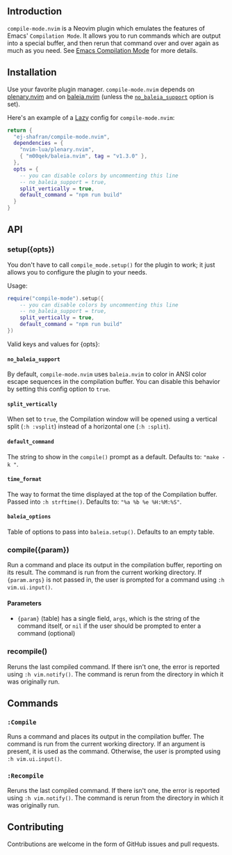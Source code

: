 ## Introduction

`compile-mode.nvim` is a Neovim plugin which emulates the features of Emacs' `Compilation Mode`. It allows you to run commands which are output into a special buffer, and then rerun that command over and over again as much as you need. See [Emacs Compilation Mode](https://www.gnu.org/software/emacs/manual/html_node/emacs/Compilation-Mode.html) for more details.

## Installation

Use your favorite plugin manager. `compile-mode.nvim` depends on [plenary.nvim](https://github.com/nvim-lua/plenary.nvim) and on [baleia.nvim](https://github.com/m00qek/baleia.nvim) (unless the [`no_baleia_support`](#no_baleia_support) option is set).

Here's an example of a [Lazy](https://github.com/folke/lazy.nvim) config for `compile-mode.nvim`:

```lua
return {
  "ej-shafran/compile-mode.nvim",
  dependencies = {
    "nvim-lua/plenary.nvim",
    { "m00qek/baleia.nvim", tag = "v1.3.0" },
  },
  opts = {
    -- you can disable colors by uncommenting this line
    -- no_baleia_support = true,
    split_vertically = true,
    default_command = "npm run build"
  }
}
```

## API

<!-- panvimdoc-ignore-start -->

### setup({opts})

<!-- panvimdoc-ignore-end -->
<!-- panvimdoc-include-comment
```vimdoc
compile_mode.setup({opts})	  				  *compile-mode.setup()*
```
-->

You don't have to call `compile_mode.setup()` for the plugin to work; it just allows you to configure the plugin to your needs.

Usage:

```lua
require("compile-mode").setup({
    -- you can disable colors by uncommenting this line
    -- no_baleia_support = true,
    split_vertically = true,
    default_command = "npm run build"
})
```

Valid keys and values for {opts}:

<!-- panvimdoc-ignore-start -->

#### `no_baleia_support`

By default, `compile-mode.nvim` uses `baleia.nvim` to color in ANSI color escape sequences in the compilation buffer.
You can disable this behavior by setting this config option to `true`.

<!-- panvimdoc-ignore-end -->
<!-- panvimdoc-include-comment
no_baleia_support

: By default, `compile-mode.nvim` uses `baleia.nvim` to color in ANSI color escape sequences in the compilation buffer.
You can disable this behavior by setting this config option to `true`.
-->

<!-- panvimdoc-ignore-start -->

#### `split_vertically`

When set to `true`, the Compilation window will be opened using a vertical split (`:h :vsplit`) instead of a horizontal one (`:h :split`).

<!-- panvimdoc-ignore-end -->
<!-- panvimdoc-include-comment
split_vertically

: When set to `true`, the Compilation window will be opened using a vertical split (`:h :vsplit`) instead of a horizontal one (`:h :split`).
-->

<!-- panvimdoc-ignore-start -->

#### `default_command`

The string to show in the `compile()` prompt as a default.
Defaults to: `"make -k "`.

<!-- panvimdoc-ignore-end -->
<!-- panvimdoc-include-comment
default_command

: The string to show in the |compile-mode.compile()| prompt as a default.
Defaults to: `"make -k "`
-->

<!-- panvimdoc-ignore-start -->

#### `time_format`

The way to format the time displayed at the top of the Compilation buffer. Passed into `:h strftime()`.
Defaults to: `"%a %b %e %H:%M:%S"`.

<!-- panvimdoc-ignore-end -->
<!-- panvimdoc-include-comment
time_format

: The way to format the time displayed at the top of the Compilation buffer. Passed into `:h strftime()`.
Defaults to: `"%a %b %e %H:%M:%S"`.
-->

<!-- panvimdoc-ignore-start -->

#### `baleia_options`

<!-- panvimdoc-ignore-end -->

Table of options to pass into `baleia.setup()`.
Defaults to an empty table.

<!-- panvimdoc-include-comment
baleia_options

: Table of options to pass into `baleia.setup()`.
Defaults to an empty table
-->

<!-- panvimdoc-ignore-start -->

### compile({param})

<!-- panvimdoc-ignore-end -->
<!-- panvimdoc-include-comment
```vimdoc
compile_mode.compile({param})					*compile-mode.compile()*
```
-->

Run a command and place its output in the compilation buffer, reporting on its result.
The command is run from the current working directory.
If `{param.args}` is not passed in, the user is prompted for a command using `:h vim.ui.input()`.

#### Parameters

- `{param}` (table) has a single field, `args`, which is the string of the command itself, or `nil` if the user should be prompted to enter a command (optional)

<!-- panvimdoc-ignore-start -->

### recompile()

<!-- panvimdoc-ignore-end -->
<!-- panvimdoc-include-comment
```vimdoc
compile_mode.recompile()					*compile-mode.recompile()*
```
-->

Reruns the last compiled command. If there isn't one, the error is reported using `:h vim.notify()`.
The command is rerun from the directory in which it was originally run.

## Commands

<!-- panvimdoc-ignore-start -->

### `:Compile`

Runs a command and places its output in the compilation buffer.
The command is run from the current working directory.
If an argument is present, it is used as the command. Otherwise, the user is prompted using `:h vim.ui.input()`.

<!-- panvimdoc-ignore-end -->
<!-- panvimdoc-include-comment
:Compile
: Runs a command and places its output in the compilation buffer.
The command is run from the current working directory.
If an argument is present, it is used as the command. Otherwise, the user is prompted using `:h vim.ui.input()`.

-->

<!-- panvimdoc-ignore-start -->

### `:Recompile`

Reruns the last compiled command. If there isn't one, the error is reported using `:h vim.notify()`.
The command is rerun from the directory in which it was originally run.

<!-- panvimdoc-ignore-end -->
<!-- panvimdoc-include-comment
:Recompile

: Reruns the last compiled command. If there isn't one, the error is reported using `:h vim.notify()`.
The command is rerun from the directory in which it was originally run.
-->

<!-- panvimdoc-ignore-start -->

## Contributing

Contributions are welcome in the form of GitHub issues and pull requests.

<!-- panvimdoc-ignore-end -->
